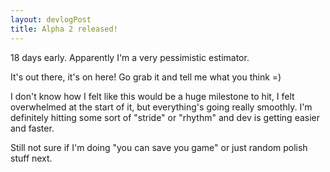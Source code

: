 ```yaml
---
layout: devlogPost
title: Alpha 2 released!
---
```


18 days early. Apparently I'm a very pessimistic estimator.

It's out there, it's on here! Go grab it and tell me what you think =)

I don't know how I felt like this would be a huge milestone to hit, I felt overwhelmed at the start of it, but everything's going really smoothly. I'm definitely hitting some sort of "stride" or "rhythm" and dev is getting easier and faster. 

Still not sure if I'm doing "you can save you game" or just random polish stuff next.
